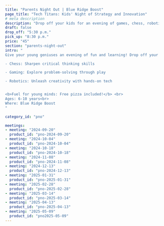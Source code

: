 ```yaml
---
title: "Parents Night Out | Blue Ridge Boost"
page_title: "Tech Titans: Kids' Night of Strategy and Innovation"
# meta description
description: "Drop off your kids for an evening of games, chess, robotics, and coding."
draft: false
drop_off: "5:30 p.m."
pick_up: "8:30 p.m."
price: "45"
section: "parents-night-out"
intro: "
Give your young geniuses an evening of fun and learning! Drop off your kids ages 6 to 10 for an exciting adventure in:

- Chess: Sharpen critical thinking skills

- Gaming: Explore problem-solving through play

- Robotics: Unleash creativity with hands-on tech


<b>Fuel for young minds: Free pizza included!</b> <br>
Ages: 6-10 years<br>
Where: Blue Ridge Boost
"

category_id: "pno"

meetings: 
- meeting: "2024-09-20"
  product_id: "pno-2024-09-20"
- meeting: "2024-10-04"
  product_id: "pno-2024-10-04"
- meeting: "2024-10-18"
  product_id: "pno-2024-10-18"
- meeting: "2024-11-08"
  product_id: "pno-2024-11-08"
- meeting: "2024-12-13"
  product_id: "pno-2024-12-13"
- meeting: "2025-01-31"
  product_id: "pno-2025-01-31"
- meeting: "2025-02-28"
  product_id: "pno-2025-02-28"
- meeting: "2025-03-14"
  product_id: "pno-2025-03-14"
- meeting: "2025-04-13"
  product_id: "pno-2025-04-13"
- meeting: "2025-05-09"
  product_id: "pno2025-05-09"
---
```












